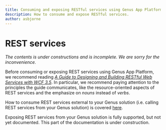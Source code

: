 ```yaml
---
title: Consuming and exposing RESTful services using Genus App Platform
description: How to consume and expose RESTful services.
author: asbjorne
---
```


# REST services

_The contents is under constructions and is incomplete. We are sorry for the inconvenience._

Before consuming or exposing REST services using Genus App Platform, we recommend reading _[A Guide to Designing and Building RESTful Web Services with WCF 3.5](https://msdn.microsoft.com/library/dd203052)_. In particular, we recommend paying attention to the principles the guide communicates, like the resource-oriented aspects of REST services and the emphasize on _nouns_ instead of _verbs_.

How to consume REST services external to your Genus solution (i.e. calling REST services from your Genus solution) is covered [here](../../logic/action-orchestration/actions/effects/consume-a-rest-service.md).

Exposing REST services from your Genus solution is fully supported, but not yet documented. This part of the documentation is under construction.
